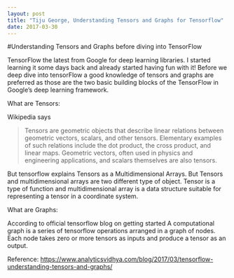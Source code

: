 ```yaml
---
layout: post
title: "Tiju George, Understanding Tensors and Graphs for Tensorflow"
date: 2017-03-30
---
```



#Understanding Tensors and Graphs before diving into TensorFlow

TensorFlow the latest from Google for deep learning libraries. I started learning it some days back and already started having fun with it! Before we deep dive into tensorFlow a good knowledge of tensors and graphs are preferred as those are the two basic building blocks of the TensorFlow in Google’s deep learning framework.

What are Tensors:

Wikipedia says 
>Tensors are geometric objects that describe linear relations between geometric vectors, scalars, and other tensors. Elementary examples of such relations include the dot product, the cross product, and linear maps. Geometric vectors, often used in physics and engineering applications, and scalars themselves are also tensors.

But tensorflow explains Tensors as a Multidimensional Arrays. But Tensors and multidimensional arrays are two different type of object. 
Tensor is a type of function and multidimensional array is a data structure suitable for representing a tensor in a coordinate system. 

What are Graphs:
 
 According to official tensorflow blog on getting started
A computational graph is a series of tensorflow operations arranged in a graph of nodes. 
Each node takes zero or more tensors as inputs and produce a tensor as an output.


Reference:
https://www.analyticsvidhya.com/blog/2017/03/tensorflow-understanding-tensors-and-graphs/
